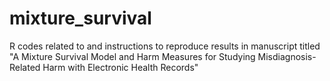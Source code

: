 # mixture_survival
R codes related to and instructions to reproduce results in manuscript titled "A Mixture Survival Model and Harm Measures for Studying Misdiagnosis-Related Harm with Electronic Health Records"
